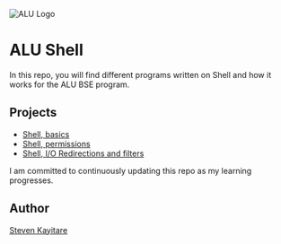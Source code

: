 ![ALU Logo](https://drive.google.com/file/d/1aFGrwyv5RqsZvV8FiITuDtGvyv1eg93Q/view?usp=sharing)
# ALU Shell


In this repo, you will find different programs written on Shell and how it works for the ALU BSE program.

## Projects
- [Shell, basics](shell_basics/)
- [Shell, permissions](shell_permissions/)
- [Shell, I/O Redirections and filters](shell_io_redirections/)

I am committed to continuously updating this repo as my learning progresses.

## Author
[Steven Kayitare](https://www.linkedin.com/in/dumethode)

